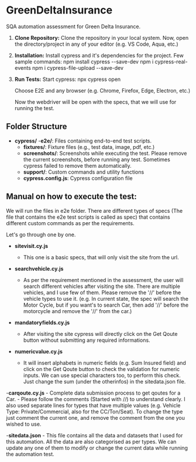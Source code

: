 # GreenDeltaInsurance
SQA automation assessment for Green Delta Insurance.


1. **Clone Repository:**
   Clone the repository in your local system.
   Now, open the directory/project in any of your editor (e.g. VS Code, Aqua, etc.)


2. **Installation:**
  Install cypress and it's dependencies for the project.
  Few sample commands:
  npm install cypress --save-dev
  npm i cypress-real-events
  npm i cypress-file-upload --save-dev

3. **Run Tests:**
    Start cypress:
    npx cypress open

    Choose E2E and any browser (e.g. Chrome, Firefox, Edge, Electron, etc.)

    Now the webdriver will be open with the specs, that we will use for running the test.

## Folder Structure

- **cypress/**
    -**e2e/**: Files containing end-to-end test scripts.
    - **fixtures/**: Fixture files (e.g., test data, image, pdf, etc.)
    - **screenshots/**: Screenshots while executing the test. 
    Please remove the current screenshots, before running any test. Sometimes cypress failed to remove them automatically.
    - **support/**: Custom commands and utility functions
    - **cypress.config.js**: Cypress configuration file

## Manual on how to execute the test:
We will run the files in e2e folder. There are different types of specs (The file that contains the e2e test scripts is called as spec) that contains different custom commands as per the requirements.

Let's go through one by one.

- **sitevisit.cy.js**
    - This one is a basic specs, that will only visit the site from the url.

- **searchvehicle.cy.js**
    - As per the requirement mentioned in the assessment, the user will search different vehicles after visiting the site.
    There are multiple vehicles, and I use few of them. 
    Please remove the '//' before the vehicle types to use it. (e.g. In current state, the spec will search the Motor Cycle, but if you want's to search Car, then add '//' before the motorcycle and remove the '//' from the car.)

- **mandatoryfields.cy.js**
    - After visiting the site cypress will directly click on the Get Qoute button without submitting any required informations.

- **numericvalue.cy.js**
    - It will insert alphabets in numeric fields (e.g. Sum Insured field) and click on the Get Qoute button to check the validation for numeric inputs.
        We can use special characters too, to perform this check. 
        Just change the sum (under the otherinfos) in the sitedata.json file.

-**carqoute.cy.js**
    - Complete data submission process to get qoutes for a Car.
    - Please follow the comments (Started with //) to understand clearly. 
    I also used separate lines for types that have multiple values (e.g. Vehicle Type: Private/Commercial, also for the CC/Ton/Seat).
    To change the type just comment the current one, and remove the comment from the one you wished to use.

-**sitedata.json**
    - This file contains all the data and datasets that I used for this automation. All the data are also categorised as per types.
    We can update any one of them to modify or change the current data while running the automation test.


